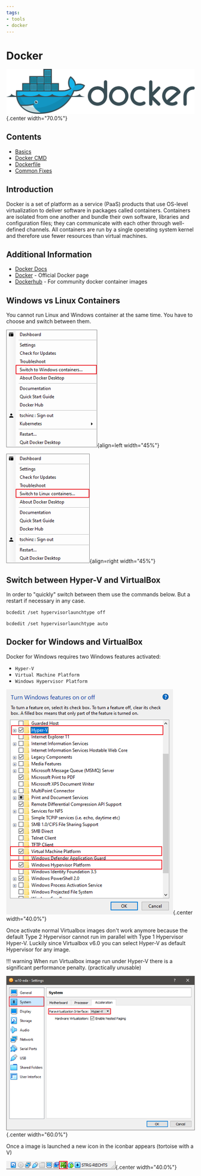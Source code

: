 ```yaml
---
tags:
- tools
- docker
---
```

#  Docker

![](img/logo.svg){.center width="70.0%"}

## Contents

- [Basics](basics.md)
- [Docker CMD](docker_cmd.md)
- [Dockerfile](dockerfile.md)
- [Common Fixes](common_fixes.md)

## Introduction

Docker is a set of platform as a service (PaaS) products that use OS-level virtualization to deliver software in packages called containers. Containers are isolated from one another and bundle their own software, libraries and configuration files; they can communicate with each other through well-defined channels. All containers are run by a single operating system kernel and therefore use fewer resources than virtual machines.

## Additional Information

- [Docker Docs](https://docs.docker.com/)
- [Docker](https://www.docker.com/) - Official Docker page
- [Dockerhub](https://hub.docker.com/) - For community docker container images

## Windows vs Linux Containers

You cannot run Linux and Windows container at the same time. You have to choose and switch between them.

![](img/windows_containers.png){align=left width="45%"}

![](img/linux_containers.png){align=right width="45%"}

## Switch between Hyper-V and VirtualBox

In order to "quickly" switch between them use the commands below. But a restart if necessary in any case.

``` title="Hyper-V Disable"
bcdedit /set hypervisorlaunchtype off
```

``` title="Hyper-V Enable"
bcdedit /set hypervisorlaunchtype auto
```

## Docker for Windows and VirtualBox

Docker for Windows requires two Windows features activated:

- `Hyper-V`
- `Virtual Machine Platform`
- `Windows Hypervisor Platform`

![](img/windows_features.png){.center width="40.0%"}

Once activate normal Virtualbox images don't work anymore because the default Type 2 Hypervisor cannot run im parallel with Type 1 Hypervisor Hyper-V. Luckily since Virtualbox v6.0 you can select Hyper-V as default Hypervisor for any image.

!!! warning
    When run Virtualbox image run under Hyper-V there is a significant performance penalty. (practically unusable)

![](img/virtualbox_settings.png){.center width="60.0%"}

Once a image is launched a new icon in the iconbar appears (tortoise with a V)

![](img/virtualbox_iconbar.png){.center width="40.0%"}
